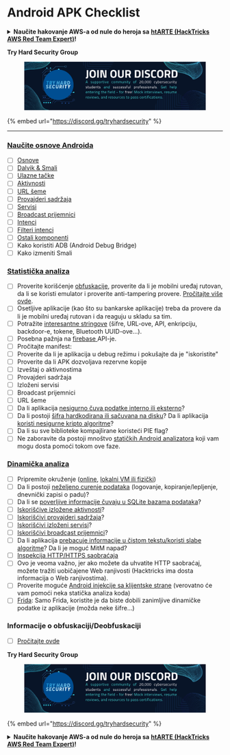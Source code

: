# Android APK Checklist

<details>

<summary><strong>Naučite hakovanje AWS-a od nule do heroja sa</strong> <a href="https://training.hacktricks.xyz/courses/arte"><strong>htARTE (HackTricks AWS Red Team Expert)</strong></a><strong>!</strong></summary>

* Da li radite u **kompaniji za sajber bezbednost**? Želite li da vidite svoju **kompaniju reklamiranu na HackTricks**? ili želite pristupiti **najnovijoj verziji PEASS ili preuzeti HackTricks u PDF formatu**? Proverite [**PLANOVE ZA PRIJAVU**](https://github.com/sponsors/carlospolop)!
* Otkrijte [**Porodicu PEASS**](https://opensea.io/collection/the-peass-family), našu kolekciju ekskluzivnih [**NFT-ova**](https://opensea.io/collection/the-peass-family)
* Nabavite [**zvanični PEASS & HackTricks suvenir**](https://peass.creator-spring.com)
* **Pridružite se** [**💬**](https://emojipedia.org/speech-balloon/) [**Discord grupi**](https://discord.gg/hRep4RUj7f) ili [**telegram grupi**](https://t.me/peass) ili me **pratite** na **Twitteru** 🐦[**@carlospolopm**](https://twitter.com/hacktricks\_live)**.**
* **Podelite svoje hakovanje trikove slanjem PR-ova na** [**hacktricks repozitorijum**](https://github.com/carlospolop/hacktricks) **i** [**hacktricks-cloud repozitorijum**](https://github.com/carlospolop/hacktricks-cloud).

</details>

**Try Hard Security Group**

<figure><img src="../.gitbook/assets/telegram-cloud-document-1-5159108904864449420.jpg" alt=""><figcaption></figcaption></figure>

{% embed url="https://discord.gg/tryhardsecurity" %}

***

### [Naučite osnove Androida](android-app-pentesting/#2-android-application-fundamentals)

* [ ] [Osnove](android-app-pentesting/#fundamentals-review)
* [ ] [Dalvik & Smali](android-app-pentesting/#dalvik--smali)
* [ ] [Ulazne tačke](android-app-pentesting/#application-entry-points)
* [ ] [Aktivnosti](android-app-pentesting/#launcher-activity)
* [ ] [URL šeme](android-app-pentesting/#url-schemes)
* [ ] [Provajderi sadržaja](android-app-pentesting/#services)
* [ ] [Servisi](android-app-pentesting/#services-1)
* [ ] [Broadcast prijemnici](android-app-pentesting/#broadcast-receivers)
* [ ] [Intenci](android-app-pentesting/#intents)
* [ ] [Filteri intenci](android-app-pentesting/#intent-filter)
* [ ] [Ostali komponenti](android-app-pentesting/#other-app-components)
* [ ] Kako koristiti ADB (Android Debug Bridge)
* [ ] Kako izmeniti Smali

### [Statistička analiza](android-app-pentesting/#static-analysis)

* [ ] Proverite korišćenje [obfuskacije](android-checklist.md#some-obfuscation-deobfuscation-information), proverite da li je mobilni uređaj rutovan, da li se koristi emulator i proverite anti-tampering provere. [Pročitajte više ovde](android-app-pentesting/#other-checks).
* [ ] Osetljive aplikacije (kao što su bankarske aplikacije) treba da provere da li je mobilni uređaj rutovan i da reaguju u skladu sa tim.
* [ ] Potražite [interesantne stringove](android-app-pentesting/#looking-for-interesting-info) (šifre, URL-ove, API, enkripciju, backdoor-e, tokene, Bluetooth UUID-ove...).
* [ ] Posebna pažnja na [firebase ](android-app-pentesting/#firebase)API-je.
* [ ] Pročitajte manifest:
* [ ] Proverite da li je aplikacija u debug režimu i pokušajte da je "iskoristite"
* [ ] Proverite da li APK dozvoljava rezervne kopije
* [ ] Izveštaj o aktivnostima
* [ ] Provajderi sadržaja
* [ ] Izloženi servisi
* [ ] Broadcast prijemnici
* [ ] URL šeme
* [ ] Da li aplikacija [nesigurno čuva podatke interno ili eksterno](android-app-pentesting/#insecure-data-storage)?
* [ ] Da li postoji [šifra hardkodirana ili sačuvana na disku](android-app-pentesting/#poorkeymanagementprocesses)? Da li aplikacija [koristi nesigurne kripto algoritme](android-app-pentesting/#useofinsecureandordeprecatedalgorithms)?
* [ ] Da li su sve biblioteke kompajlirane koristeći PIE flag?
* [ ] Ne zaboravite da postoji mnoštvo [statičkih Android analizatora](android-app-pentesting/#automatic-analysis) koji vam mogu dosta pomoći tokom ove faze.

### [Dinamička analiza](android-app-pentesting/#dynamic-analysis)

* [ ] Pripremite okruženje ([online](android-app-pentesting/#online-dynamic-analysis), [lokalni VM ili fizički](android-app-pentesting/#local-dynamic-analysis))
* [ ] Da li postoji [neželjeno curenje podataka](android-app-pentesting/#unintended-data-leakage) (logovanje, kopiranje/lepljenje, dnevnički zapisi o padu)?
* [ ] Da li se [poverljive informacije čuvaju u SQLite bazama podataka](android-app-pentesting/#sqlite-dbs)?
* [ ] [Iskorišćive izložene aktivnosti](android-app-pentesting/#exploiting-exported-activities-authorisation-bypass)?
* [ ] [Iskorišćivi provajderi sadržaja](android-app-pentesting/#exploiting-content-providers-accessing-and-manipulating-sensitive-information)?
* [ ] [Iskorišćivi izloženi servisi](android-app-pentesting/#exploiting-services)?
* [ ] [Iskorišćivi broadcast prijemnici](android-app-pentesting/#exploiting-broadcast-receivers)?
* [ ] Da li aplikacija [prebacuje informacije u čistom tekstu/koristi slabe algoritme](android-app-pentesting/#insufficient-transport-layer-protection)? Da li je moguć MitM napad?
* [ ] [Inspekcija HTTP/HTTPS saobraćaja](android-app-pentesting/#inspecting-http-traffic)
* [ ] Ovo je veoma važno, jer ako možete da uhvatite HTTP saobraćaj, možete tražiti uobičajene Web ranjivosti (Hacktricks ima dosta informacija o Web ranjivostima).
* [ ] Proverite moguće [Android injekcije sa klijentske strane](android-app-pentesting/#android-client-side-injections-and-others) (verovatno će vam pomoći neka statička analiza koda)
* [ ] [Frida](android-app-pentesting/#frida): Samo Frida, koristite je da biste dobili zanimljive dinamičke podatke iz aplikacije (možda neke šifre...)

### Informacije o obfuskaciji/Deobfuskaciji

* [ ] [Pročitajte ovde](android-app-pentesting/#obfuscating-deobfuscating-code)

**Try Hard Security Group**

<figure><img src="../.gitbook/assets/telegram-cloud-document-1-5159108904864449420.jpg" alt=""><figcaption></figcaption></figure>

{% embed url="https://discord.gg/tryhardsecurity" %}

<details>

<summary><strong>Naučite hakovanje AWS-a od nule do heroja sa</strong> <a href="https://training.hacktricks.xyz/courses/arte"><strong>htARTE (HackTricks AWS Red Team Expert)</strong></a><strong>!</strong></summary>

* Da li radite u **kompaniji za sajber bezbednost**? Želite li da vidite svoju **kompaniju reklamiranu na HackTricks**? ili želite pristupiti **najnovijoj verziji PEASS ili preuzeti HackTricks u PDF formatu**? Proverite [**PLANOVE ZA PRIJAVU**](https://github.com/sponsors/carlospolop)!
* Otkrijte [**Porodicu PEASS**](https://opensea.io/collection/the-peass-family), našu kolekciju ekskluzivnih [**NFT-ova**](https://opensea.io/collection/the-peass-family)
* Nabavite [**zvanični PEASS & HackTricks suvenir**](https://peass.creator-spring.com)
* **Pridružite se** [**💬**](https://emojipedia.org/speech-balloon/) [**Discord grupi**](https://discord.gg/hRep4RUj7f) ili [**telegram grupi**](https://t.me/peass) ili me **pratite** na **Twitteru** 🐦[**@carlospolopm**](https://twitter.com/hacktricks\_live)**.**
* **Podelite svoje hakovanje trikove slanjem PR-ova na** [**hacktricks repozitorijum**](https://github.com/carlospolop/hacktricks) **i** [**hacktricks-cloud repozitorijum**](https://github.com/carlospolop/hacktricks-cloud).

</details>
